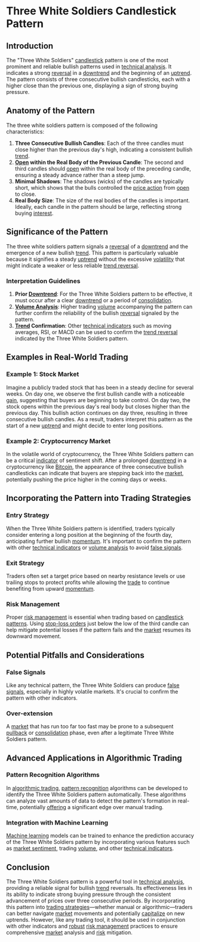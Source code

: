 # Three White Soldiers Candlestick Pattern

## Introduction
The "Three White Soldiers" [candlestick](../c/candlestick.md) pattern is one of the most prominent and reliable bullish patterns used in [technical analysis](../t/technical_analysis.md). It indicates a strong [reversal](../r/reversal.md) in a [downtrend](../d/downtrend.md) and the beginning of an [uptrend](../u/uptrend.md). The pattern consists of three consecutive bullish candlesticks, each with a higher close than the previous one, displaying a sign of strong buying pressure.

## Anatomy of the Pattern
The three white soldiers pattern is composed of the following characteristics:

1. **Three Consecutive Bullish Candles**: Each of the three candles must close higher than the previous day's high, indicating a consistent bullish [trend](../t/trend.md).
2. **[Open](../o/open.md) within the Real Body of the Previous Candle**: The second and third candles should [open](../o/open.md) within the real body of the preceding candle, ensuring a steady advance rather than a steep jump.
3. **Minimal Shadows**: The shadows (wicks) of the candles are typically short, which shows that the bulls controlled the [price action](../p/price_action.md) from [open](../o/open.md) to close.
4. **Real Body Size**: The size of the real bodies of the candles is important. Ideally, each candle in the pattern should be large, reflecting strong buying [interest](../i/interest.md).

## Significance of the Pattern
The three white soldiers pattern signals a [reversal](../r/reversal.md) of a [downtrend](../d/downtrend.md) and the emergence of a new bullish [trend](../t/trend.md). This pattern is particularly valuable because it signifies a steady [uptrend](../u/uptrend.md) without the excessive [volatility](../v/volatility.md) that might indicate a weaker or less reliable [trend reversal](../t/trend_reversal.md).

### Interpretation Guidelines
1. **Prior [Downtrend](../d/downtrend.md)**: For the Three White Soldiers pattern to be effective, it must occur after a clear [downtrend](../d/downtrend.md) or a period of [consolidation](../c/consolidation.md).
2. **[Volume Analysis](../v/volume_analysis.md)**: Higher trading [volume](../v/volume.md) accompanying the pattern can further confirm the reliability of the bullish [reversal](../r/reversal.md) signaled by the pattern.
3. **[Trend](../t/trend.md) Confirmation**: Other [technical indicators](../t/technical_indicator.md) such as moving averages, RSI, or MACD can be used to confirm the [trend reversal](../t/trend_reversal.md) indicated by the Three White Soldiers pattern.

## Examples in Real-World Trading
### Example 1: Stock Market
Imagine a publicly traded stock that has been in a steady decline for several weeks. On day one, we observe the first bullish candle with a noticeable [gain](../g/gain.md), suggesting that buyers are beginning to take control. On day two, the stock opens within the previous day's real body but closes higher than the previous day. This bullish action continues on day three, resulting in three consecutive bullish candles. As a result, traders interpret this pattern as the start of a new [uptrend](../u/uptrend.md) and might decide to enter long positions.

### Example 2: Cryptocurrency Market
In the volatile world of cryptocurrency, the Three White Soldiers pattern can be a critical [indicator](../i/indicator.md) of sentiment shift. After a prolonged [downtrend](../d/downtrend.md) in a cryptocurrency like [Bitcoin](../b/bitcoin.md), the appearance of three consecutive bullish candlesticks can indicate that buyers are stepping back into the [market](../m/market.md), potentially pushing the price higher in the coming days or weeks.

## Incorporating the Pattern into Trading Strategies
### Entry Strategy
When the Three White Soldiers pattern is identified, traders typically consider entering a long position at the beginning of the fourth day, anticipating further bullish [momentum](../m/momentum.md). It's important to confirm the pattern with other [technical indicators](../t/technical_indicator.md) or [volume analysis](../v/volume_analysis.md) to avoid [false signals](../f/false_signals_in_trading.md).

### Exit Strategy
Traders often set a target price based on nearby resistance levels or use trailing stops to protect profits while allowing the [trade](../t/trade.md) to continue benefiting from upward [momentum](../m/momentum.md).

### Risk Management
Proper [risk management](../r/risk_management.md) is essential when trading based on [candlestick patterns](../c/candlestick_patterns.md). Using [stop-loss orders](../s/stop-loss_orders.md) just below the low of the third candle can help mitigate potential losses if the pattern fails and the [market](../m/market.md) resumes its downward movement.

## Potential Pitfalls and Considerations
### False Signals
Like any technical pattern, the Three White Soldiers can produce [false signals](../f/false_signals_in_trading.md), especially in highly volatile markets. It's crucial to confirm the pattern with other indicators.

### Over-extension
A [market](../m/market.md) that has run too far too fast may be prone to a subsequent [pullback](../p/pullback.md) or [consolidation](../c/consolidation.md) phase, even after a legitimate Three White Soldiers pattern.

## Advanced Applications in Algorithmic Trading
### Pattern Recognition Algorithms
In [algorithmic trading](../a/accountability.md), [pattern recognition](../p/pattern_recognition.md) algorithms can be developed to identify the Three White Soldiers pattern automatically. These algorithms can analyze vast amounts of data to detect the pattern's formation in real-time, potentially [offering](../o/offering.md) a significant edge over manual trading.

### Integration with Machine Learning
[Machine learning](../m/machine_learning.md) models can be trained to enhance the prediction accuracy of the Three White Soldiers pattern by incorporating various features such as [market sentiment](../m/market_sentiment.md), trading [volume](../v/volume.md), and other [technical indicators](../t/technical_indicator.md).

## Conclusion
The Three White Soldiers pattern is a powerful tool in [technical analysis](../t/technical_analysis.md), providing a reliable signal for bullish [trend](../t/trend.md) reversals. Its effectiveness lies in its ability to indicate strong buying pressure through the consistent advancement of prices over three consecutive periods. By incorporating this pattern into [trading strategies](../t/trading_strategies.md)—whether manual or algorithmic—traders can better navigate [market](../m/market.md) movements and potentially [capitalize](../c/capitalize.md) on new uptrends. However, like any trading tool, it should be used in conjunction with other indicators and [robust](../r/robust.md) [risk management](../r/risk_management.md) practices to ensure comprehensive [market](../m/market.md) analysis and [risk](../r/risk.md) mitigation.